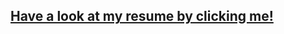 ## [Have a look at my resume by clicking me!](https://github.com/MeLoveCarbs/Resume/raw/master/MyResume__1_.pdf)
